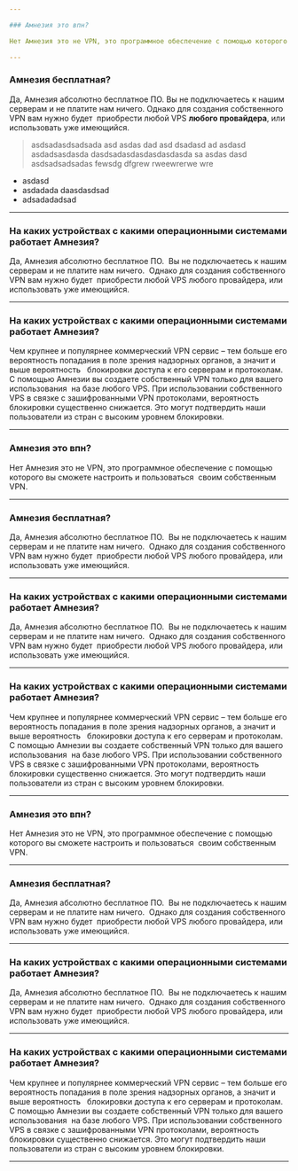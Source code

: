 ```yaml
---

### Амнезия это впн?

Нет Амнезия это не VPN, это программное обеспечение с помощью которого вы сможете настроить и пользоваться  своим собственным VPN.

---
```


### Амнезия бесплатная?

Да, Амнезия абсолютно бесплатное ПО. Вы не подключаетесь к нашим серверам и не платите нам ничего. Однако для создания собственного VPN вам нужно будет  приобрести любой VPS **любого провайдера**, или использовать уже имеющийся.

> asdsadasdsadsada asd asdas dad asd dsadasd ad asdasd asdadsasdasda dasdsadasdasdasdasdasda sa asdas dasd asdsadsadsadas fewsdg dfgrew rweewrerwe wre

- asdasd
- asdadada daasdasdsad
- adsadadadsad

---

### На каких устройствах с какими операционными системами работает Амнезия?

Да, Амнезия абсолютно бесплатное ПО.  Вы не подключаетесь к нашим серверам и не платите нам ничего.  Однако для создания собственного VPN вам нужно будет  приобрести любой VPS любого провайдера, или использовать уже имеющийся.

---

### На каких устройствах с какими операционными системами работает Амнезия?

Чем крупнее и популярнее коммерческий VPN сервис – тем больше его вероятность попадания в поле зрения надзорных органов, а значит и выше вероятность   блокировки доступа к его серверам и протоколам. С помощью Амнезии вы создаете собственный VPN только для вашего использования  на базе любого VPS. При использовании собственного VPS в связке с зашифрованными VPN протоколами, вероятность блокировки существенно снижается. Это могут подтвердить наши  пользователи из стран с высоким уровнем блокировки.

---

### Амнезия это впн?

Нет Амнезия это не VPN, это программное обеспечение с помощью которого вы сможете настроить и пользоваться  своим собственным VPN.

---

### Амнезия бесплатная?

Да, Амнезия абсолютно бесплатное ПО.  Вы не подключаетесь к нашим серверам и не платите нам ничего.  Однако для создания собственного VPN вам нужно будет  приобрести любой VPS любого провайдера, или использовать уже имеющийся.

---

### На каких устройствах с какими операционными системами работает Амнезия?

Да, Амнезия абсолютно бесплатное ПО.  Вы не подключаетесь к нашим серверам и не платите нам ничего.  Однако для создания собственного VPN вам нужно будет  приобрести любой VPS любого провайдера, или использовать уже имеющийся.

---

### На каких устройствах с какими операционными системами работает Амнезия?

Чем крупнее и популярнее коммерческий VPN сервис – тем больше его вероятность попадания в поле зрения надзорных органов, а значит и выше вероятность   блокировки доступа к его серверам и протоколам. С помощью Амнезии вы создаете собственный VPN только для вашего использования  на базе любого VPS. При использовании собственного VPS в связке с зашифрованными VPN протоколами, вероятность блокировки существенно снижается. Это могут подтвердить наши  пользователи из стран с высоким уровнем блокировки.

---

### Амнезия это впн?

Нет Амнезия это не VPN, это программное обеспечение с помощью которого вы сможете настроить и пользоваться  своим собственным VPN.

---

### Амнезия бесплатная?

Да, Амнезия абсолютно бесплатное ПО.  Вы не подключаетесь к нашим серверам и не платите нам ничего.  Однако для создания собственного VPN вам нужно будет  приобрести любой VPS любого провайдера, или использовать уже имеющийся.

---

### На каких устройствах с какими операционными системами работает Амнезия?

Да, Амнезия абсолютно бесплатное ПО.  Вы не подключаетесь к нашим серверам и не платите нам ничего.  Однако для создания собственного VPN вам нужно будет  приобрести любой VPS любого провайдера, или использовать уже имеющийся.

---

### На каких устройствах с какими операционными системами работает Амнезия?

Чем крупнее и популярнее коммерческий VPN сервис – тем больше его вероятность попадания в поле зрения надзорных органов, а значит и выше вероятность   блокировки доступа к его серверам и протоколам. С помощью Амнезии вы создаете собственный VPN только для вашего использования  на базе любого VPS. При использовании собственного VPS в связке с зашифрованными VPN протоколами, вероятность блокировки существенно снижается. Это могут подтвердить наши  пользователи из стран с высоким уровнем блокировки.

---
